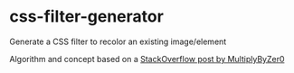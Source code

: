 # css-filter-generator
 Generate a CSS filter to recolor an existing image/element
 
 Algorithm and concept based on a [StackOverflow post by MultiplyByZer0](https://stackoverflow.com/a/43960991/604861)
